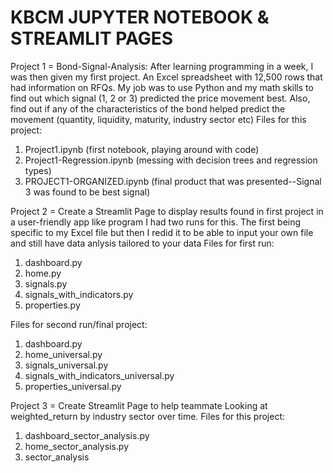 # KBCM JUPYTER NOTEBOOK & STREAMLIT PAGES

Project 1 = Bond-Signal-Analysis:
After learning programming in a week, I was then given my first project. An Excel spreadsheet with 12,500 rows that had information on RFQs. My job was to use Python and my math skills to find out which signal (1, 2 or 3) predicted the price movement best. Also, find out if any of the characteristics of the bond helped predict the movement (quantity, liquidity, maturity, industry sector etc)
Files for this project:
1) Project1.ipynb (first notebook, playing around with code)
2) Project1-Regression.ipynb (messing with decision trees and regression types)
3) PROJECT1-ORGANIZED.ipynb (final product that was presented--Signal 3 was found to be best signal)

Project 2 = Create a Streamlit Page to display results found in first project in a user-friendly app like program
I had two runs for this. The first being specific to my Excel file but then I redid it to be able to input your own file and still have data anlysis tailored to your data 
Files for first run:
1) dashboard.py
2) home.py
3) signals.py
4) signals_with_indicators.py
5) properties.py

Files for second run/final project:
1) dashboard.py
2) home_universal.py
3) signals_universal.py
4) signals_with_indicators_universal.py
5) properties_universal.py

Project 3 = Create Streamlit Page to help teammate
Looking at weighted_return by industry sector over time. 
Files for this project:
1) dashboard_sector_analysis.py 
2) home_sector_analysis.py
3) sector_analysis
